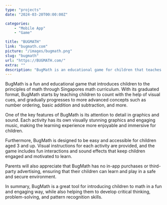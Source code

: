 ```yaml
---
type: "projects"
date: "2024-03-20T00:00:00Z"

categories: 
    - "Mobile App"
    - "Game"

title: "BUGMATH"
link: "bugmath.com"
picture: "/images/bugmath.png"
slug: "bugmath"
url: "https://BUGMATH.com/"
extra: ""
description: "BugMath is an educational game for children that teaches math through Singapore's math principles and covers fundamental concepts such as counting, number ordering, basic addition, and subtraction in a graduated format."
---
```

BugMath is a fun and educational game that introduces children to the principles of math through Singapores math curriculum. With its graduated format, BugMath starts by teaching children to count with the help of visual cues, and gradually progresses to more advanced concepts such as number ordering, basic addition and subtraction, and more.

One of the key features of BugMath is its attention to detail in graphics and sound. Each activity has its own visually stunning graphics and engaging music, making the learning experience more enjoyable and immersive for children.

Furthermore, BugMath is designed to be easy and accessible for children aged 3 and up. Visual instructions for each activity are provided, and the game includes fun interactions and sound effects that keep children engaged and motivated to learn.

Parents will also appreciate that BugMath has no in-app purchases or third-party advertising, ensuring that their children can learn and play in a safe and secure environment.

In summary, BugMath is a great tool for introducing children to math in a fun and engaging way, while also helping them to develop critical thinking, problem-solving, and pattern recognition skills.